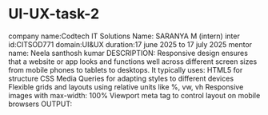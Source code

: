 # UI-UX-task-2
company name:Codtech IT Solutions 
Name: SARANYA M (intern)
inter id:CITSOD771
domain:UI&UX
duration:17 june 2025 to 17 july 2025
mentor name: Neela santhosh kumar
DESCRIPTION:
Responsive design ensures that a website or app looks and functions well across different screen sizes from mobile phones to tablets to desktops. It typically uses:
HTML5 for structure
CSS Media Queries for adapting styles to different devices
Flexible grids and layouts using relative units like %, vw, vh
Responsive images with max-width: 100%
Viewport meta tag to control layout on mobile browsers
OUTPUT:


